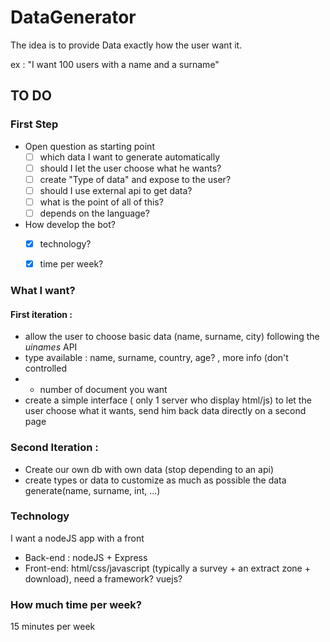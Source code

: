 # DataGenerator
The idea is to provide Data exactly how the user want it.

ex : "I want 100 users with a name and a surname"
## TO DO

### First Step
- Open question as starting point
  * [ ] which data I want to generate automatically
  * [ ] should I let the user choose what he wants?
  * [ ] create "Type of data" and expose to the user?
  * [ ] should I use external api to get data?
  * [ ] what is the point of all of this?
  * [ ] depends on the language?

- How develop the bot?
  * [x] technology?
  * [x] time per week?


### What I want?
#### First iteration :
- allow the user to choose basic data (name, surname, city) following the *uinames* API 
- type available : name, surname, country, age? , more info (don't controlled
- + number of document you want
- create a simple interface ( only 1 server who display html/js) to let the user choose what it wants, send him back data directly on a second page

### Second Iteration :
* Create our own db with own data (stop depending to an api)
* create types or data to customize as much as possible the data generate(name, surname, int, ...)

### Technology
I want a nodeJS app with a front
* Back-end : nodeJS + Express
* Front-end: html/css/javascript (typically a survey + an extract zone + download), need a framework? vuejs?

### How much time per week?
15 minutes per week
